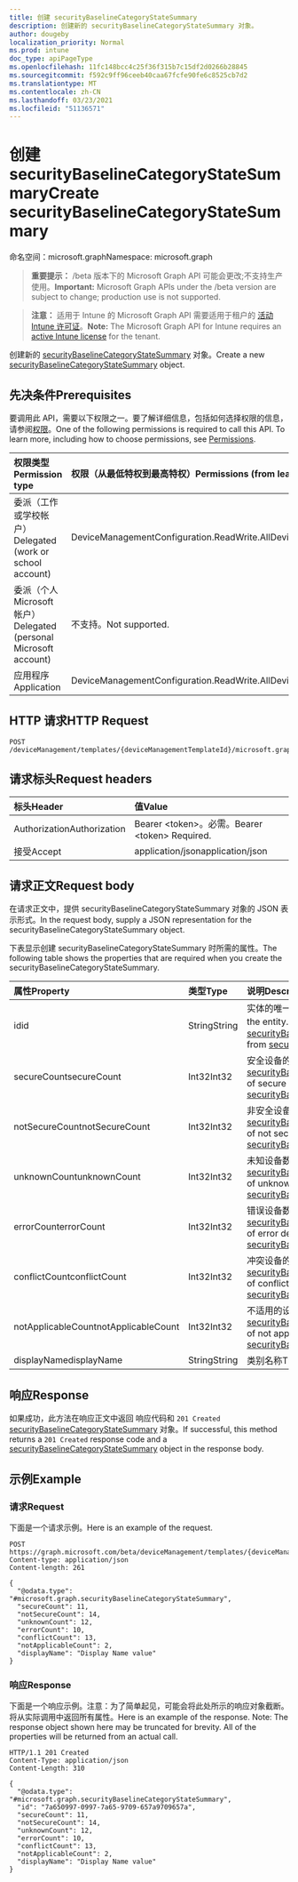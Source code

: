 ```yaml
---
title: 创建 securityBaselineCategoryStateSummary
description: 创建新的 securityBaselineCategoryStateSummary 对象。
author: dougeby
localization_priority: Normal
ms.prod: intune
doc_type: apiPageType
ms.openlocfilehash: 11fc148bcc4c25f36f315b7c15df2d0266b28845
ms.sourcegitcommit: f592c9ff96ceeb40caa67fcfe90fe6c8525cb7d2
ms.translationtype: MT
ms.contentlocale: zh-CN
ms.lasthandoff: 03/23/2021
ms.locfileid: "51136571"
---
```

# <a name="create-securitybaselinecategorystatesummary"></a><span data-ttu-id="a33c4-103">创建 securityBaselineCategoryStateSummary</span><span class="sxs-lookup"><span data-stu-id="a33c4-103">Create securityBaselineCategoryStateSummary</span></span>

<span data-ttu-id="a33c4-104">命名空间：microsoft.graph</span><span class="sxs-lookup"><span data-stu-id="a33c4-104">Namespace: microsoft.graph</span></span>

> <span data-ttu-id="a33c4-105">**重要提示：** /beta 版本下的 Microsoft Graph API 可能会更改;不支持生产使用。</span><span class="sxs-lookup"><span data-stu-id="a33c4-105">**Important:** Microsoft Graph APIs under the /beta version are subject to change; production use is not supported.</span></span>

> <span data-ttu-id="a33c4-106">**注意：** 适用于 Intune 的 Microsoft Graph API 需要适用于租户的 [活动 Intune 许可证](https://go.microsoft.com/fwlink/?linkid=839381)。</span><span class="sxs-lookup"><span data-stu-id="a33c4-106">**Note:** The Microsoft Graph API for Intune requires an [active Intune license](https://go.microsoft.com/fwlink/?linkid=839381) for the tenant.</span></span>

<span data-ttu-id="a33c4-107">创建新的 [securityBaselineCategoryStateSummary](../resources/intune-deviceintent-securitybaselinecategorystatesummary.md) 对象。</span><span class="sxs-lookup"><span data-stu-id="a33c4-107">Create a new [securityBaselineCategoryStateSummary](../resources/intune-deviceintent-securitybaselinecategorystatesummary.md) object.</span></span>

## <a name="prerequisites"></a><span data-ttu-id="a33c4-108">先决条件</span><span class="sxs-lookup"><span data-stu-id="a33c4-108">Prerequisites</span></span>
<span data-ttu-id="a33c4-p101">要调用此 API，需要以下权限之一。要了解详细信息，包括如何选择权限的信息，请参阅[权限](/graph/permissions-reference)。</span><span class="sxs-lookup"><span data-stu-id="a33c4-p101">One of the following permissions is required to call this API. To learn more, including how to choose permissions, see [Permissions](/graph/permissions-reference).</span></span>

|<span data-ttu-id="a33c4-111">权限类型</span><span class="sxs-lookup"><span data-stu-id="a33c4-111">Permission type</span></span>|<span data-ttu-id="a33c4-112">权限（从最低特权到最高特权）</span><span class="sxs-lookup"><span data-stu-id="a33c4-112">Permissions (from least to most privileged)</span></span>|
|:---|:---|
|<span data-ttu-id="a33c4-113">委派（工作或学校帐户）</span><span class="sxs-lookup"><span data-stu-id="a33c4-113">Delegated (work or school account)</span></span>|<span data-ttu-id="a33c4-114">DeviceManagementConfiguration.ReadWrite.All</span><span class="sxs-lookup"><span data-stu-id="a33c4-114">DeviceManagementConfiguration.ReadWrite.All</span></span>|
|<span data-ttu-id="a33c4-115">委派（个人 Microsoft 帐户）</span><span class="sxs-lookup"><span data-stu-id="a33c4-115">Delegated (personal Microsoft account)</span></span>|<span data-ttu-id="a33c4-116">不支持。</span><span class="sxs-lookup"><span data-stu-id="a33c4-116">Not supported.</span></span>|
|<span data-ttu-id="a33c4-117">应用程序</span><span class="sxs-lookup"><span data-stu-id="a33c4-117">Application</span></span>|<span data-ttu-id="a33c4-118">DeviceManagementConfiguration.ReadWrite.All</span><span class="sxs-lookup"><span data-stu-id="a33c4-118">DeviceManagementConfiguration.ReadWrite.All</span></span>|

## <a name="http-request"></a><span data-ttu-id="a33c4-119">HTTP 请求</span><span class="sxs-lookup"><span data-stu-id="a33c4-119">HTTP Request</span></span>
<!-- {
  "blockType": "ignored"
}
-->
``` http
POST /deviceManagement/templates/{deviceManagementTemplateId}/microsoft.graph.securityBaselineTemplate/categoryDeviceStateSummaries
```

## <a name="request-headers"></a><span data-ttu-id="a33c4-120">请求标头</span><span class="sxs-lookup"><span data-stu-id="a33c4-120">Request headers</span></span>
|<span data-ttu-id="a33c4-121">标头</span><span class="sxs-lookup"><span data-stu-id="a33c4-121">Header</span></span>|<span data-ttu-id="a33c4-122">值</span><span class="sxs-lookup"><span data-stu-id="a33c4-122">Value</span></span>|
|:---|:---|
|<span data-ttu-id="a33c4-123">Authorization</span><span class="sxs-lookup"><span data-stu-id="a33c4-123">Authorization</span></span>|<span data-ttu-id="a33c4-124">Bearer &lt;token&gt;。必需。</span><span class="sxs-lookup"><span data-stu-id="a33c4-124">Bearer &lt;token&gt; Required.</span></span>|
|<span data-ttu-id="a33c4-125">接受</span><span class="sxs-lookup"><span data-stu-id="a33c4-125">Accept</span></span>|<span data-ttu-id="a33c4-126">application/json</span><span class="sxs-lookup"><span data-stu-id="a33c4-126">application/json</span></span>|

## <a name="request-body"></a><span data-ttu-id="a33c4-127">请求正文</span><span class="sxs-lookup"><span data-stu-id="a33c4-127">Request body</span></span>
<span data-ttu-id="a33c4-128">在请求正文中，提供 securityBaselineCategoryStateSummary 对象的 JSON 表示形式。</span><span class="sxs-lookup"><span data-stu-id="a33c4-128">In the request body, supply a JSON representation for the securityBaselineCategoryStateSummary object.</span></span>

<span data-ttu-id="a33c4-129">下表显示创建 securityBaselineCategoryStateSummary 时所需的属性。</span><span class="sxs-lookup"><span data-stu-id="a33c4-129">The following table shows the properties that are required when you create the securityBaselineCategoryStateSummary.</span></span>

|<span data-ttu-id="a33c4-130">属性</span><span class="sxs-lookup"><span data-stu-id="a33c4-130">Property</span></span>|<span data-ttu-id="a33c4-131">类型</span><span class="sxs-lookup"><span data-stu-id="a33c4-131">Type</span></span>|<span data-ttu-id="a33c4-132">说明</span><span class="sxs-lookup"><span data-stu-id="a33c4-132">Description</span></span>|
|:---|:---|:---|
|<span data-ttu-id="a33c4-133">id</span><span class="sxs-lookup"><span data-stu-id="a33c4-133">id</span></span>|<span data-ttu-id="a33c4-134">String</span><span class="sxs-lookup"><span data-stu-id="a33c4-134">String</span></span>|<span data-ttu-id="a33c4-135">实体的唯一标识符。</span><span class="sxs-lookup"><span data-stu-id="a33c4-135">Unique identifier of the entity.</span></span> <span data-ttu-id="a33c4-136">继承自 [securityBaselineStateSummary](../resources/intune-deviceintent-securitybaselinestatesummary.md)</span><span class="sxs-lookup"><span data-stu-id="a33c4-136">Inherited from [securityBaselineStateSummary](../resources/intune-deviceintent-securitybaselinestatesummary.md)</span></span>|
|<span data-ttu-id="a33c4-137">secureCount</span><span class="sxs-lookup"><span data-stu-id="a33c4-137">secureCount</span></span>|<span data-ttu-id="a33c4-138">Int32</span><span class="sxs-lookup"><span data-stu-id="a33c4-138">Int32</span></span>|<span data-ttu-id="a33c4-139">安全设备的数量 继承自 [securityBaselineStateSummary](../resources/intune-deviceintent-securitybaselinestatesummary.md)</span><span class="sxs-lookup"><span data-stu-id="a33c4-139">Number of secure devices Inherited from [securityBaselineStateSummary](../resources/intune-deviceintent-securitybaselinestatesummary.md)</span></span>|
|<span data-ttu-id="a33c4-140">notSecureCount</span><span class="sxs-lookup"><span data-stu-id="a33c4-140">notSecureCount</span></span>|<span data-ttu-id="a33c4-141">Int32</span><span class="sxs-lookup"><span data-stu-id="a33c4-141">Int32</span></span>|<span data-ttu-id="a33c4-142">非安全设备的数量 继承自 [securityBaselineStateSummary](../resources/intune-deviceintent-securitybaselinestatesummary.md)</span><span class="sxs-lookup"><span data-stu-id="a33c4-142">Number of not secure devices Inherited from [securityBaselineStateSummary](../resources/intune-deviceintent-securitybaselinestatesummary.md)</span></span>|
|<span data-ttu-id="a33c4-143">unknownCount</span><span class="sxs-lookup"><span data-stu-id="a33c4-143">unknownCount</span></span>|<span data-ttu-id="a33c4-144">Int32</span><span class="sxs-lookup"><span data-stu-id="a33c4-144">Int32</span></span>|<span data-ttu-id="a33c4-145">未知设备数 继承自 [securityBaselineStateSummary](../resources/intune-deviceintent-securitybaselinestatesummary.md)</span><span class="sxs-lookup"><span data-stu-id="a33c4-145">Number of unknown devices Inherited from [securityBaselineStateSummary](../resources/intune-deviceintent-securitybaselinestatesummary.md)</span></span>|
|<span data-ttu-id="a33c4-146">errorCount</span><span class="sxs-lookup"><span data-stu-id="a33c4-146">errorCount</span></span>|<span data-ttu-id="a33c4-147">Int32</span><span class="sxs-lookup"><span data-stu-id="a33c4-147">Int32</span></span>|<span data-ttu-id="a33c4-148">错误设备数 继承自 [securityBaselineStateSummary](../resources/intune-deviceintent-securitybaselinestatesummary.md)</span><span class="sxs-lookup"><span data-stu-id="a33c4-148">Number of error devices Inherited from [securityBaselineStateSummary](../resources/intune-deviceintent-securitybaselinestatesummary.md)</span></span>|
|<span data-ttu-id="a33c4-149">conflictCount</span><span class="sxs-lookup"><span data-stu-id="a33c4-149">conflictCount</span></span>|<span data-ttu-id="a33c4-150">Int32</span><span class="sxs-lookup"><span data-stu-id="a33c4-150">Int32</span></span>|<span data-ttu-id="a33c4-151">冲突设备的数量 继承自 [securityBaselineStateSummary](../resources/intune-deviceintent-securitybaselinestatesummary.md)</span><span class="sxs-lookup"><span data-stu-id="a33c4-151">Number of conflict devices Inherited from [securityBaselineStateSummary](../resources/intune-deviceintent-securitybaselinestatesummary.md)</span></span>|
|<span data-ttu-id="a33c4-152">notApplicableCount</span><span class="sxs-lookup"><span data-stu-id="a33c4-152">notApplicableCount</span></span>|<span data-ttu-id="a33c4-153">Int32</span><span class="sxs-lookup"><span data-stu-id="a33c4-153">Int32</span></span>|<span data-ttu-id="a33c4-154">不适用的设备数 继承自 [securityBaselineStateSummary](../resources/intune-deviceintent-securitybaselinestatesummary.md)</span><span class="sxs-lookup"><span data-stu-id="a33c4-154">Number of not applicable devices Inherited from [securityBaselineStateSummary](../resources/intune-deviceintent-securitybaselinestatesummary.md)</span></span>|
|<span data-ttu-id="a33c4-155">displayName</span><span class="sxs-lookup"><span data-stu-id="a33c4-155">displayName</span></span>|<span data-ttu-id="a33c4-156">String</span><span class="sxs-lookup"><span data-stu-id="a33c4-156">String</span></span>|<span data-ttu-id="a33c4-157">类别名称</span><span class="sxs-lookup"><span data-stu-id="a33c4-157">The category name</span></span>|



## <a name="response"></a><span data-ttu-id="a33c4-158">响应</span><span class="sxs-lookup"><span data-stu-id="a33c4-158">Response</span></span>
<span data-ttu-id="a33c4-159">如果成功，此方法在响应正文中返回 响应代码和 `201 Created` [securityBaselineCategoryStateSummary](../resources/intune-deviceintent-securitybaselinecategorystatesummary.md) 对象。</span><span class="sxs-lookup"><span data-stu-id="a33c4-159">If successful, this method returns a `201 Created` response code and a [securityBaselineCategoryStateSummary](../resources/intune-deviceintent-securitybaselinecategorystatesummary.md) object in the response body.</span></span>

## <a name="example"></a><span data-ttu-id="a33c4-160">示例</span><span class="sxs-lookup"><span data-stu-id="a33c4-160">Example</span></span>

### <a name="request"></a><span data-ttu-id="a33c4-161">请求</span><span class="sxs-lookup"><span data-stu-id="a33c4-161">Request</span></span>
<span data-ttu-id="a33c4-162">下面是一个请求示例。</span><span class="sxs-lookup"><span data-stu-id="a33c4-162">Here is an example of the request.</span></span>
``` http
POST https://graph.microsoft.com/beta/deviceManagement/templates/{deviceManagementTemplateId}/microsoft.graph.securityBaselineTemplate/categoryDeviceStateSummaries
Content-type: application/json
Content-length: 261

{
  "@odata.type": "#microsoft.graph.securityBaselineCategoryStateSummary",
  "secureCount": 11,
  "notSecureCount": 14,
  "unknownCount": 12,
  "errorCount": 10,
  "conflictCount": 13,
  "notApplicableCount": 2,
  "displayName": "Display Name value"
}
```

### <a name="response"></a><span data-ttu-id="a33c4-163">响应</span><span class="sxs-lookup"><span data-stu-id="a33c4-163">Response</span></span>
<span data-ttu-id="a33c4-p103">下面是一个响应示例。注意：为了简单起见，可能会将此处所示的响应对象截断。将从实际调用中返回所有属性。</span><span class="sxs-lookup"><span data-stu-id="a33c4-p103">Here is an example of the response. Note: The response object shown here may be truncated for brevity. All of the properties will be returned from an actual call.</span></span>
``` http
HTTP/1.1 201 Created
Content-Type: application/json
Content-Length: 310

{
  "@odata.type": "#microsoft.graph.securityBaselineCategoryStateSummary",
  "id": "7a650997-0997-7a65-9709-657a9709657a",
  "secureCount": 11,
  "notSecureCount": 14,
  "unknownCount": 12,
  "errorCount": 10,
  "conflictCount": 13,
  "notApplicableCount": 2,
  "displayName": "Display Name value"
}
```




